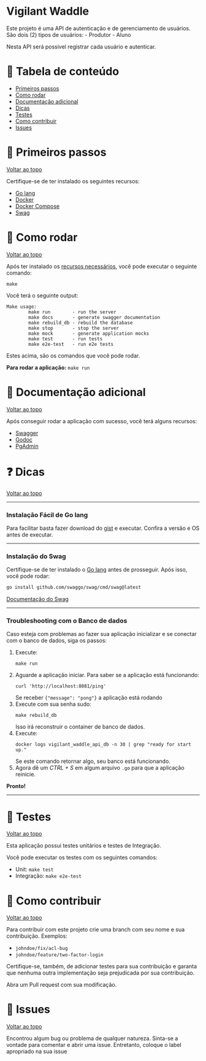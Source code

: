 # Vigilant Waddle

Este projeto é uma API de autenticação e de gerenciamento de usuários.
São dois (2) tipos de usuários:
	- Produtor
	- Aluno

Nesta API será possível registrar cada usuário e autenticar.


# :pushpin: Tabela de conteúdo

- [Primeiros passos](#footprints-primeiros-passos)
- [Como rodar](#runner-como-rodar)
- [Documentação adicional](#book-documentação-adicional)
- [Dicas](#question-dicas)
- [Testes](#apple-testes)
- [Como contribuir](#barber-como-contribuir)
- [Issues](#bug-issues)

# :footprints: Primeiros passos
[Voltar ao topo](#vigilant-waddle)

Certifique-se de ter instalado os seguintes recursos:
- [Go lang](https://go.dev/doc/install)
- [Docker](https://docs.docker.com/engine/install/)
- [Docker Compose](https://docs.docker.com/compose/install/)
- [Swag](#instalação-do-swag)

# :runner: Como rodar
[Voltar ao topo](#vigilant-waddle)

Após ter instalado os [recursos necessários](#footprints-primeiros-passos), você pode executar o seguinte comando:

```shell
make
```

Você terá o seguinte output:

```shell
Make usage:
        make run        - run the server
        make docs       - generate swagger documentation
        make rebuild_db - rebuild the database
        make stop       - stop the server
        make mock       - generate application mocks
        make test       - run tests
        make e2e-test   - run e2e tests
```

Estes acima, são os comandos que você pode rodar.

**Para rodar a aplicação:** `make run`

# :book: Documentação adicional
[Voltar ao topo](#vigilant-waddle)

Após conseguir rodar a aplicação com sucesso, você terá alguns recursos:
- [Swagger](http://localhost:8081/swagger/index.html)
- [Godoc](http://localhost:6061/pkg/github.com/jeanmolossi/vigilant-waddle/)
- [PgAdmin](http://localhost:1234/)

# :question: Dicas
[Voltar ao topo](#vigilant-waddle)

---

### Instalação Fácil de Go lang

Para facilitar basta fazer download do [gist](https://gist.github.com/jeanmolossi/8f2a643540aee671becf828d983952fd) e executar.
Confira a versão e OS antes de executar.

---

### Instalação do Swag

Certifique-se de ter instalado o [Go lang](https://go.dev/doc/install) antes de prosseguir. Após isso, você pode rodar:

```sh
go install github.com/swaggo/swag/cmd/swag@latest
```

[Documentação do Swag](https://github.com/swaggo/swag)

---

### Troubleshooting com o Banco de dados

Caso esteja com problemas ao fazer sua aplicação inicializar e se conectar com o banco de dados, siga os passos:

1. Execute:
	```shell
	make run
	```
2. Aguarde a aplicação iniciar.
	Para saber se a aplicação está funcionando:
	```shell
	curl 'http://localhost:8081/ping'
	```
	Se receber `{"message": "pong"}` a aplicação está rodando
3. Execute com sua senha sudo:
	```shell
	make rebuild_db
	```
	Isso irá reconstruir o container de banco de dados.
4. Execute:
	```shell
	docker logs vigilant_waddle_api_db -n 30 | grep "ready for start up."
	```
	Se este comando retornar algo, seu banco está funcionando.
5. Agora dê um _CTRL + S_ em algum arquivo `.go` para que a aplicação reinicie.

**Pronto!**

---

# :apple: Testes
[Voltar ao topo](#vigilant-waddle)

Esta aplicação possui testes unitários e testes de Integração.

Você pode executar os testes com os seguintes comandos:
- Unit: `make test`
- Integração: `make e2e-test`

# :barber: Como contribuir
[Voltar ao topo](#vigilant-waddle)

Para contribuir com este projeto crie uma branch com seu nome e sua contribuição. Exemplos:

- `johndoe/fix/acl-bug`
- `johndoe/feature/two-factor-login`

Certifique-se, também, de adicionar testes para sua contribuição e garanta que nenhuma outra implementação seja prejudicada por sua contribuição.

Abra um Pull request com sua modificação.

# :bug: Issues
[Voltar ao topo](#vigilant-waddle)

Encontrou algum bug ou problema de qualquer natureza. Sinta-se a vontade para comentar e abrir uma issue.
Entretanto, coloque o label apropriado na sua issue

